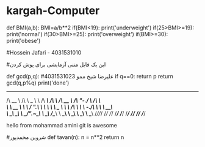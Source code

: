 # kargah-Computer
def BMI(a,b):
    BMI=a/b**2
    if(BMI<19):
        print('underweight')
    if(25>BMI>=19):
        print('normal')
    if(30>BMI>=25):
        print('overweight')
    if(BMI>=30):
        print('obese')





#Hossein Jafari - 4031531010 


#این یک فایل متنی آزمایشی برای پوش کردن





def gcd(p,q):
    #علیرضا شیخ ممو 4031531023
    if q==0: return p
    return gcd(q,p%q)
print('done')





 ______     __     __     ______     ______     ______     __    __     ______    
/\  __ \   /\ \  _ \ \   /\  ___\   /\  ___\   /\  __ \   /\ "-./  \   /\  ___\   
\ \  __ \  \ \ \/ ".\ \  \ \  __\   \ \___  \  \ \ \/\ \  \ \ \-./\ \  \ \  __\   
 \ \_\ \_\  \ \__/".~\_\  \ \_____\  \/\_____\  \ \_____\  \ \_\ \ \_\  \ \_____\ 
  \/_/\/_/   \/_/   \/_/   \/_____/   \/_____/   \/_____/   \/_/  \/_/   \/_____/ 
                                                                                  

hello from mohammad amini
git is awesome 





#شروین محمدپور
def tavan(n):
    n = n**2
    return n
